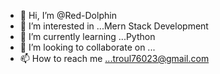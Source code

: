 - 👋 Hi, I’m @Red-Dolphin
- 👀 I’m interested in ...Mern Stack Development
- 🌱 I’m currently learning ...Python
- 💞️ I’m looking to collaborate on ...
- 📫 How to reach me ...troul76023@gmail.com

<!---
Red-Dolphin/Red-Dolphin is a ✨ special ✨ repository because its `README.md` (this file) appears on your GitHub profile.
You can click the Preview link to take a look at your changes.
--->
